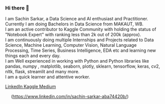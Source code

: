 
### Hi there 👋

<!--
- 🔭 I’m currently working on ...
- 🌱 I’m currently learning ...
- 👯 I’m looking to collaborate on ...
- 🤔 I’m looking for help with ...
- 💬 Ask me about ...
- 📫 How to reach me: ...
- 😄 Pronouns: ...
- ⚡ Fun fact: ...
-->


I am Sachin Sarkar, a Data Science and AI enthusiast and Practitioner. <br>
Currently I am doing Bachelors in Data Science from MAKAUT, WB. <br>
I am an active contributor to Kaggle Community with holding the status of "Notebook Expert" with ranking less than 2k out of 200k (approx).<br>
I am continuously doing multiple Internships and Projects related to Data Science, Machine Learning, Computer Vision, Natural Language Processing, Time Series, Business Intelligence, EDA etc and learning new things each and every day. <br>
I am Well experienced in working with Python and Python libraries like pandas, numpy , matplotlib, seaborn, plotly, sklearn, tensorflow, keras, cv2, nltk, flask, streamlit and many more. <br>
I am a quick learner and attentive worker.<br>


<a href="https://www.linkedin.com/in/sachin-sarkar-aba74420b/" target="_blank">LinkedIn </a>
<a href="https://www.kaggle.com/sachinsarkar" target="_blank"> Kaggle </a>
<a href="https://medium.com/@sachin.it.ds" target="_blank"> Medium</a>
  
<img src="https://upload.wikimedia.org/wikipedia/commons/thumb/f/f8/LinkedIn_icon_circle.svg/2048px-LinkedIn_icon_circle.svg.png" width="15px;"/> (https://www.linkedin.com/in/sachin-sarkar-aba74420b/)

